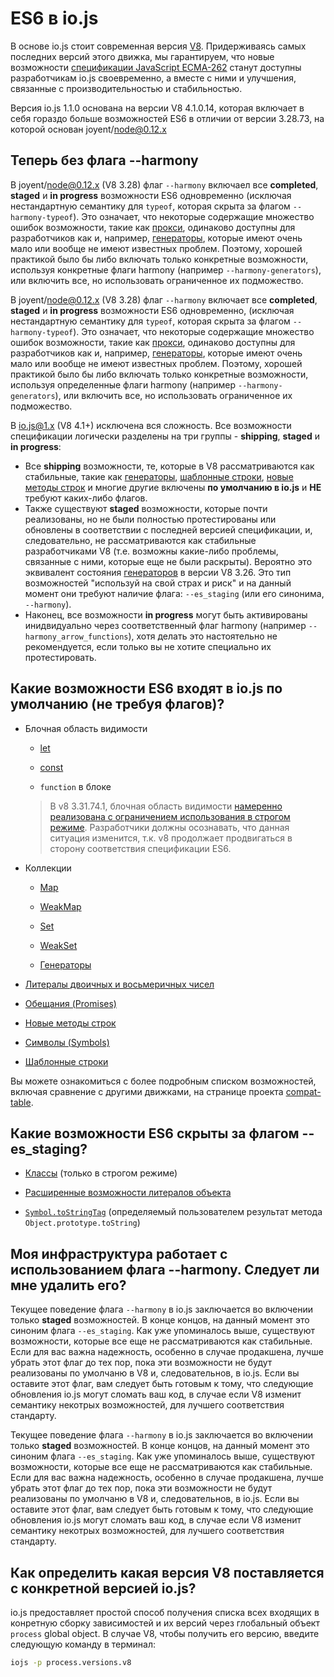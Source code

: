 # ES6 в io.js

В основе io.js стоит современная версия [V8](https://code.google.com/p/v8/). Придерживаясь самых последних версий этого движка, мы гарантируем, что новые возможности [спецификации JavaScript ECMA-262](http://www.ecma-international.org/publications/standards/Ecma-262.htm) станут доступны разработчикам io.js своевременно, а вместе с ними и улучшения, связанные с производительностью и стабильностью.

Версия io.js 1.1.0 основана на версии V8 4.1.0.14, которая включает в себя гораздо больше возможностей ES6 в отличии от версии 3.28.73, на которой основан joyent/node@0.12.x

## Теперь без флага --harmony

В joyent/node@0.12.x (V8 3.28) флаг <code>--harmony</code> включаел все <strong>completed</strong>, <strong>staged</strong> и <strong>in progress</strong> возможности ES6 одновременно (исключая нестандартную семантику для <code>typeof</code>, которая скрыта за флагом <code>--harmony-typeof</code>). Это означает, что некоторые содержащие множество ошибок возможности, такие как <a href="https://developer.mozilla.org/en-US/docs/Web/JavaScript/Reference/Global_Objects/Proxy">прокси</a>, одинаково доступны для разработчиков как и, например, <a href="https://developer.mozilla.org/en-US/docs/Web/JavaScript/Reference/Statements/function*">генераторы</a>, которые имеют очень мало или вообще не имеют известных проблем. Поэтому, хорошей практикой было бы либо включать только конкретные возможности, используя конкретные флаги harmony (например <code>--harmony-generators</code>), или включить все, но использовать ограниченное их подможество.

В joyent/node@0.12.x (V8 3.28) флаг `--harmony` включает все **completed**, **staged** и **in progress** возможности ES6 одновременно, (исключая нестандартную семантику для `typeof`, которая скрыта за флагом `--harmony-typeof`). Это означает, что некоторые содержащие множество ошибок возможности, такие как [прокси](https://developer.mozilla.org/en-US/docs/Web/JavaScript/Reference/Global_Objects/Proxy), одинаково доступны для разработчиков как и, например, [генераторы](https://developer.mozilla.org/en-US/docs/Web/JavaScript/Reference/Statements/function*), которые имеют очень мало или вообще не имеют известных проблем. Поэтому, хорошей практикой было бы либо включать только конкретные возможности, используя определенные флаги harmony (например `--harmony-generators`), или включить все, но использовать ограниченное их подможество.

В io.js@1.x (V8 4.1+) исключена вся сложность. Все возможности спецификации логически разделены на три группы - **shipping**, **staged** и **in progress**:

*   Все  **shipping** возможности, те, которые в V8 раccматриваются как стабильные, такие как [генераторы](https://developer.mozilla.org/en-US/docs/Web/JavaScript/Reference/Statements/function*), [шаблонные строки](https://developer.mozilla.org/en-US/docs/Web/JavaScript/Reference/template_strings), [новые методы строк](https://developer.mozilla.org/en-US/docs/Web/JavaScript/New_in_JavaScript/ECMAScript_6_support_in_Mozilla#Additions_to_the_String_object) и многие другие включены **по умолчанию в io.js** и **НЕ** требуют каких-либо флагов.
*   Также существуют **staged** возможности, которые почти реализованы, но не были полностью протестированы или обновлены в соответствии с последней версией спецификации, и, следовательно, не рассматриваются как стабильные разработчиками V8 (т.е. возможны какие-либо проблемы, связанные с ними, которые еще не были раскрыты). Вероятно это эквивалент состояния [генераторов](https://developer.mozilla.org/en-US/docs/Web/JavaScript/Reference/Statements/function*) в версии V8 3.26. Это тип возможностей "используй на свой страх и риск" и на данный момент они требуют наличие флага: `--es_staging` (или его синонима,  `--harmony`).
*   Наконец, все возможности **in progress** могут быть активированы инидвидуально через соответственный флаг harmony (например `--harmony_arrow_functions`), хотя делать это настоятельно не рекомендуется, если только вы не хотите специально их протестировать.

## Какие возможности ES6 входят в io.js по умолчанию (не требуя флагов)?


*   Блочная область видимости

    *   [let](https://developer.mozilla.org/en-US/docs/Web/JavaScript/Reference/Statements/let)

    *   [const](https://developer.mozilla.org/en-US/docs/Web/JavaScript/Reference/Statements/const)

    *   `function` в блоке

    >В v8 3.31.74.1, блочная область видимости [намеренно реализована c ограничением использования в строгом режиме](https://groups.google.com/forum/#!topic/v8-users/3UXNCkAU8Es). Разработчики должны осознавать, что данная ситуация изменится, т.к. v8 продолжает продвигаться в сторону соответствия спецификации ES6.

*   Коллекции

    *   [Map](https://developer.mozilla.org/en-US/docs/Web/JavaScript/Reference/Global_Objects/Map)

    *   [WeakMap](https://developer.mozilla.org/en-US/docs/Web/JavaScript/Reference/Global_Objects/WeakMap)

    *   [Set](https://developer.mozilla.org/en-US/docs/Web/JavaScript/Reference/Global_Objects/Set)

    *   [WeakSet](https://developer.mozilla.org/en-US/docs/Web/JavaScript/Reference/Global_Objects/WeakSet)

    *   [Генераторы](https://developer.mozilla.org/en-US/docs/Web/JavaScript/Reference/Statements/function*)

*   [Литералы двоичных и восьмеричных чисел](https://developer.mozilla.org/en-US/docs/Web/JavaScript/Reference/Lexical_grammar#Numeric_literals)

*   [Обещания (Promises)](https://developer.mozilla.org/en-US/docs/Web/JavaScript/Reference/Global_Objects/Promise)

*   [Новые методы строк](https://developer.mozilla.org/en-US/docs/Web/JavaScript/New_in_JavaScript/ECMAScript_6_support_in_Mozilla#Additions_to_the_String_object)

*   [Символы (Symbols)](https://developer.mozilla.org/en-US/docs/Web/JavaScript/Reference/Global_Objects/Symbol)

*   [Шаблонные строки](https://developer.mozilla.org/en-US/docs/Web/JavaScript/Reference/template_strings)

Вы можете ознакомиться с более подробным списком возможностей, включая сравнение с другими движками, на странице проекта [compat-table](https://kangax.github.io/compat-table/es6/).

## Какие возможности ES6 скрыты за флагом --es_staging?

*   [Классы](https://github.com/lukehoban/es6features#classes) (только в строгом режиме)
*   [Расширенные возможности литералов объекта](https://github.com/lukehoban/es6features#enhanced-object-literals)

*   [`Symbol.toStringTag`](https://developer.mozilla.org/en-US/docs/Web/JavaScript/Reference/Global_Objects/Symbol)  (определяемый пользователем результат метода  `Object.prototype.toString`)

## Моя инфраструктура работает с использованием флага --harmony. Следует ли мне удалить его?

Текущее поведение флага <code>--harmony</code> в io.js заключается во включении только <strong>staged</strong> возможностей.
В конце концов, на данный момент это синоним флага <code>--es_staging</code>. Как уже упоминалось выше, существуют возможности,
которые все еще не рассматриваются как стабильные. Если для вас важна надежность, особенно в случае продакшена, лучше убрать этот
флаг до тех пор, пока эти возможности не будут реализованы по умолчаню в V8 и, следовательнов, в io.js.
Если вы оставите этот флаг, вам следует быть готовым к тому, что следующие обновления io.js могут сломать ваш код,
в случае если V8 изменит семантику некотрых возможностей, для лучшего соответствия стандарту.

Текущее поведение флага `--harmony` в io.js заключается во включении только **staged** возможностей. В конце концов, на данный момент это синоним флага `--es_staging`. Как уже упоминалось выше, существуют возможности, которые все еще не рассматриваются как стабильные. Если для вас важна надежность, особенно в случае продакшена, лучше убрать этот флаг до тех пор, пока эти возможности не будут реализованы по умолчаню в V8 и, следовательнов, в io.js. Если вы оставите этот флаг, вам следует быть готовым к тому, что следующие обновления io.js могут сломать ваш код, в случае если V8 изменит семантику некотрых возможностей, для лучшего соответствия стандарту.

## Как определить какая версия V8 поставляется с конкретной версией io.js?

io.js предоставляет простой способ получения списка всех входящих в конретную сборку зависимостей и их версий через глобальный объект `process` global object. В случае V8, чтобы получить его версию, введите следующую команду в терминал:

```sh
iojs -p process.versions.v8
```
